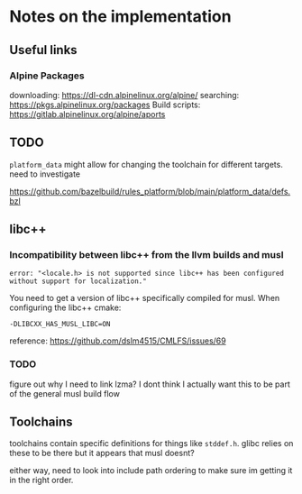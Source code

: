 # Notes on the implementation

## Useful links

### Alpine Packages
downloading: https://dl-cdn.alpinelinux.org/alpine/
searching: https://pkgs.alpinelinux.org/packages
Build scripts: https://gitlab.alpinelinux.org/alpine/aports

## TODO

`platform_data` might allow for changing the toolchain for different targets. need to investigate

https://github.com/bazelbuild/rules_platform/blob/main/platform_data/defs.bzl

## libc++

### Incompatibility between libc++ from the llvm builds and musl

```
error: "<locale.h> is not supported since libc++ has been configured without support for localization."
```

You need to get a version of libc++ specifically compiled for musl. When configuring the libc++ cmake:

```
-DLIBCXX_HAS_MUSL_LIBC=ON
```

reference: https://github.com/dslm4515/CMLFS/issues/69

### TODO

figure out why I need to link lzma? I dont think I actually want this to be part of the general musl build flow

## Toolchains

toolchains contain specific definitions for things like `stddef.h`. glibc relies on these to be there but it appears that musl doesnt?

either way, need to look into include path ordering to make sure im getting it in the right order.

